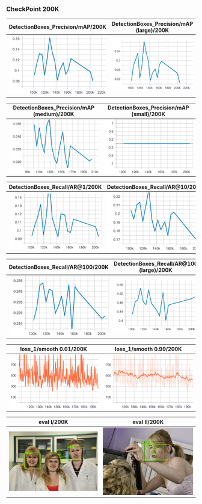 


### CheckPoint 200K
| DetectionBoxes_Precision/mAP/200K |DetectionBoxes_Precision/mAP (large)/200K|
:-------------------------------------:|:-----------------------------:
![](https://github.com/zoonewbie/FacialKeypointSSDV1TPU/raw/master/200K/DetectionBoxes_Precision_mAP.svg?sanitize=true)|![](https://github.com/zoonewbie/FacialKeypointSSDV1TPU/raw/master/200K/DetectionBoxes_Precision_mAP%20(large).svg?sanitize=true)

|DetectionBoxes_Precision/mAP (medium)/200K|DetectionBoxes_Precision/mAP (small)/200K|
:-------------------------------------:|:-----------------------------:
![](https://github.com/zoonewbie/FacialKeypointSSDV1TPU/raw/master/200K/DetectionBoxes_Precision_mAP%20(medium).svg?sanitize=true)|![](https://github.com/zoonewbie/FacialKeypointSSDV1TPU/raw/master/200K/DetectionBoxes_Precision_mAP%20(small).svg?sanitize=true)


|DetectionBoxes_Recall/AR@1/200K|DetectionBoxes_Recall/AR@10/200K|
:-------------------------------------:|:-----------------------------:
![](https://github.com/zoonewbie/FacialKeypointSSDV1TPU/raw/master/200K/DetectionBoxes_Recall_AR%401.svg?sanitize=true)|![](https://github.com/zoonewbie/FacialKeypointSSDV1TPU/raw/master/200K/DetectionBoxes_Recall_AR%4010.svg?sanitize=true)


|DetectionBoxes_Recall/AR@100/200K|DetectionBoxes_Recall/AR@100 (large)/200K|
:-------------------------------------:|:-----------------------------:
![](https://github.com/zoonewbie/FacialKeypointSSDV1TPU/raw/master/200K/DetectionBoxes_Recall_AR%40100.svg?sanitize=true)|![](https://github.com/zoonewbie/FacialKeypointSSDV1TPU/raw/master/200K/DetectionBoxes_Recall_AR%40100%20(large).svg?sanitize=true)


|loss_1/smooth 0.01/200K|loss_1/smooth 0.99/200K|
:-------------------------------------:|:-----------------------------:
![](https://github.com/zoonewbie/FacialKeypointSSDV1TPU/raw/master/200K/loss_1.svg?sanitize=true)|![](https://github.com/zoonewbie/FacialKeypointSSDV1TPU/raw/master/200K/loss_1099.svg?sanitize=true)


|eval I/200K|eval II/200K|
:-------------------------------------:|:-----------------------------:
![](https://github.com/zoonewbie/FacialKeypointSSDV1TPU/raw/master/200K/eval1.png)|![](https://github.com/zoonewbie/FacialKeypointSSDV1TPU/raw/master/200K/eval4.png)

